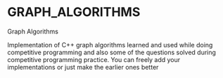 # GRAPH_ALGORITHMS
Graph Algorithms

Implementation of C++ graph algorithms learned and used while doing competitive programming and also some of the questions solved during competitive programming practice. You can freely add your implementations or just make the earlier ones better
